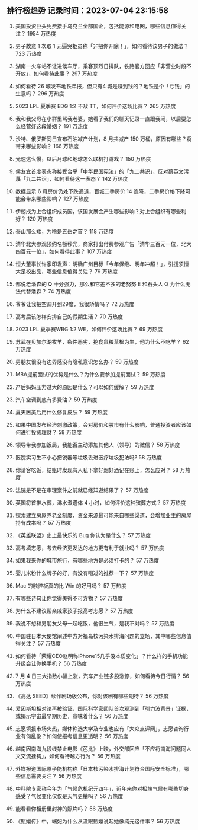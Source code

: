 
## 排行榜趋势 记录时间：2023-07-04 23:15:58
  
  1. 美国投资巨头免费接手乌克兰全部国企，包括能源和电网，哪些信息值得关注？ 1954 万热度
    
  2. 男子故意 1 次取 1 元逼哭柜员称「非把你开除！」，如何看待该男子的做法？ 723 万热度
    
  3. 湖南一火车站不让进候车厅，乘客顶烈日排队，铁路官方回应「非营业时段不开放」，如何看待此事？ 297 万热度
    
  4. 如何看待 26 城发布地铁年报，但只有4 城是赚到钱的？地铁是个「亏钱」的生意吗？ 296 万热度
    
  5. 2023 LPL 夏季赛 EDG 1:2 不敌 TT，如何评价这场比赛？ 265 万热度
    
  6. 我和我父母在小群里骂我老婆，她看了我们的聊天记录一直跟我闹，以后要怎么经营好这段婚姻？ 191 万热度
    
  7. 沙特、俄罗斯同日宣布石油减产计划，8 月共减产 150 万桶，原因有哪些？将带来哪些影响？ 166 万热度
    
  8. 光速这么慢，以后月球和地球怎么联机打游戏？ 150 万热度
    
  9. 侯友宜首度表态称接受合乎「中华民国宪法」的「九二共识」，反对蔡英文污蔑「九二共识」，如何看待这一表态？ 142 万热度
    
  10. 数据显示 6 月房价仍处下跌通道，百城二手房价 14 连降，二手房价格下降可能会带来哪些影响？ 127 万热度
    
  11. 伊朗成为上合组织成员国，该国发展会产生哪些影响？对上合组织有哪些利好？ 120 万热度
    
  12. 泰山那么矮，为啥是五岳之首？ 118 万热度
    
  13. 清华北大参观预约名额秒光，商家打出付费参观广告「清华三百元一位，北大四百元一位」，如何看待此事？ 107 万热度
    
  14. 恒大董事长许家印发声：明确广州目标「今年保级、明年冲超！」，引援须恒大足校出品，哪些信息值得关注？ 79 万热度
    
  15. 都说老潘森的 Q 十分强力，那么和它差不多的老努努 E 和石头人 Q 为什么无法代替潘森？ 74 万热度
    
  16. 爷爷让我把空调开到29度，我很矫情吗？ 72 万热度
    
  17. 高考后该怎样安排自己的假期生活？ 70 万热度
    
  18. 2023 LPL 夏季赛WBG 1:2 WE，如何评价这场比赛？ 69 万热度
    
  19. 苏武在贝加尔湖牧羊，条件恶劣，挖食鼠粮草根为生，他为什么不吃羊？ 62 万热度
    
  20. 男朋友很没有边界感没有隐私意识怎么办？ 59 万热度
    
  21. MBA提前面试的优势是什么？为什么要参加提前面试？ 59 万热度
    
  22. 产后妈妈压力过大的原因是什么？可以如何缓解？ 59 万热度
    
  23. 汽车空调到底有多费油？ 59 万热度
    
  24. 夏天医美后用什么修复皮肤？ 59 万热度
    
  25. 如果中国发布经济刺激政策，会对房价和股市有什么影响，普通投资者应该如何进行投资理财？ 58 万热度
    
  26. 领导带我参加饭局，我能否主动添加其他人（领导）的微信？ 58 万热度
    
  27. 医院实习生不小心把锐器等垃圾丢进医疗垃圾犯法吗? 58 万热度
    
  28. 你请客吃饭，结账时发现有人私下拿好烟好酒记在账上，怎么应对？ 58 万热度
    
  29. 法院是不是在审理案件之前就已经知道结果了？ 57 万热度
    
  30. 英国将首推水葬，沸水煮遗体 4 小时，如何评价这种殡葬方式？ 57 万热度
    
  31. 探索建立房屋养老金制度，资金来源最可能来自哪些渠道，会增加业主的房屋持有成本吗？ 57 万热度
    
  32. 《英雄联盟》史上最快乐的 Bug 你认为是什么？ 57 万热度
    
  33. 高考填志愿，考去经济更发达的地方更有利于就业吗？ 57 万热度
    
  34. 如果我来你的城市旅行，有哪些地方是必须打卡的？ 57 万热度
    
  35. 婴儿米粉什么牌子的好，有没有喝过的推荐一下？ 57 万热度
    
  36. Mac 的触控板真的比 Win 的好用吗？ 57 万热度
    
  37. 有哪些诗句让你觉得美得不可方物？ 57 万热度
    
  38. 为什么不建议帮亲戚家孩子报高考志愿？ 57 万热度
    
  39. 我说不想和男朋友父母一起吃饭，他很生气，是我不对吗？ 57 万热度
    
  40. 中国驻日本大使馆阐述中方对福岛核污染水排海问题的立场，其中哪些信息值得关注？ 57 万热度
    
  41. 如何看待「荣耀CEO赵明称iPhone15几乎没本质变化」？什么样的手机功能升级会让你换手机？ 56 万热度
    
  42. 7 月 4 日三大指数小幅上涨，汽车产业链多股涨停，如何看待今日行情？ 56 万热度
    
  43. 《高达 SEED》续作剧场版公布，你对该剧有哪些期待？ 56 万热度
    
  44. 爱因斯坦相对论再被验证，国际科学家团队首次观测到「引力波背景」证据，或揭示宇宙最早期历史，意味着什么？ 56 万热度
    
  45. 志愿填报市场火热，媒体称选大学及专业也应有「大众点评网」，志愿咨询行业有何乱象？如何使报考信息更透明？ 56 万热度
    
  46. 越南因南海九段线禁止电影《芭比》上映，外交部回应「不应将南海问题同人文交流挂钩」，如何看待越方行为？ 56 万热度
    
  47. 外媒报道国际原子能机构称「日本核污染水排海计划符合国际安全标准」，哪些信息需要关注？ 56 万热度
    
  48. 中科院专家称今年为「气候危机纪元四年」，近年来你对极端气候有哪些切身感受？气候变化仅仅是天气更糟吗？ 56 万热度
    
  49. 能看看你相册里封神的照片吗？ 56 万热度
    
  50. 《甄嬛传》中，端妃为什么从没跟甄嬛说起她像纯元这件事？ 56 万热度
    